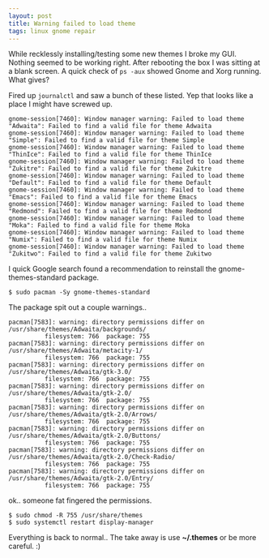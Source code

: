 ```yaml
---
layout: post
title: Warning failed to load theme
tags: linux gnome repair
---
```


While recklessly installing/testing some new themes I broke my GUI.
Nothing seemed to be working right. After rebooting the box I was sitting at a blank screen. A quick check of `ps -aux` showed Gnome and Xorg running. What gives?

Fired up `journalctl` and saw a bunch of these listed.
Yep that looks like a place I might have screwed up.

	gnome-session[7460]: Window manager warning: Failed to load theme "Adwaita": Failed to find a valid file for theme Adwaita
	gnome-session[7460]: Window manager warning: Failed to load theme "Simple": Failed to find a valid file for theme Simple
	gnome-session[7460]: Window manager warning: Failed to load theme "ThinIce": Failed to find a valid file for theme ThinIce
	gnome-session[7460]: Window manager warning: Failed to load theme "Zukitre": Failed to find a valid file for theme Zukitre
	gnome-session[7460]: Window manager warning: Failed to load theme "Default": Failed to find a valid file for theme Default
	gnome-session[7460]: Window manager warning: Failed to load theme "Emacs": Failed to find a valid file for theme Emacs
	gnome-session[7460]: Window manager warning: Failed to load theme "Redmond": Failed to find a valid file for theme Redmond
	gnome-session[7460]: Window manager warning: Failed to load theme "Moka": Failed to find a valid file for theme Moka
	gnome-session[7460]: Window manager warning: Failed to load theme "Numix": Failed to find a valid file for theme Numix
	gnome-session[7460]: Window manager warning: Failed to load theme "Zukitwo": Failed to find a valid file for theme Zukitwo

I quick Google search found a recommendation to reinstall the gnome-themes-standard package.

	$ sudo pacman -Sy gnome-themes-standard

The package spit out a couple warnings..

	pacman[7583]: warning: directory permissions differ on /usr/share/themes/Adwaita/backgrounds/
			  filesystem: 766  package: 755
	pacman[7583]: warning: directory permissions differ on /usr/share/themes/Adwaita/metacity-1/
			  filesystem: 766  package: 755
	pacman[7583]: warning: directory permissions differ on /usr/share/themes/Adwaita/gtk-3.0/
			  filesystem: 766  package: 755
	pacman[7583]: warning: directory permissions differ on /usr/share/themes/Adwaita/gtk-2.0/
			  filesystem: 766  package: 755
	pacman[7583]: warning: directory permissions differ on /usr/share/themes/Adwaita/gtk-2.0/Arrows/
			  filesystem: 766  package: 755
	pacman[7583]: warning: directory permissions differ on /usr/share/themes/Adwaita/gtk-2.0/Buttons/
			  filesystem: 766  package: 755
	pacman[7583]: warning: directory permissions differ on /usr/share/themes/Adwaita/gtk-2.0/Check-Radio/
			  filesystem: 766  package: 755
	pacman[7583]: warning: directory permissions differ on /usr/share/themes/Adwaita/gtk-2.0/Entry/
			  filesystem: 766  package: 755

ok.. someone fat fingered the permissions.

	$ sudo chmod -R 755 /usr/share/themes
	$ sudo systemctl restart display-manager

Everything is back to normal.. The take away is use **~/.themes** or be more careful. :)
